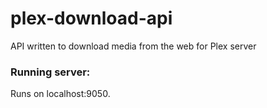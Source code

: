 # plex-download-api
API written to download media from the web for Plex server

### Running server:
Runs on localhost:9050.

